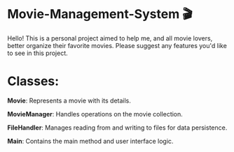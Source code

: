 # Movie-Management-System 🎬
Hello! This is a personal project aimed to help me, and all movie lovers, better organize their favorite movies. Please suggest any features you'd like to see in this project. 
# Classes:
**Movie**: Represents a movie with its details.

**MovieManager**: Handles operations on the movie collection.

**FileHandler**: Manages reading from and writing to files for data persistence.

**Main**: Contains the main method and user interface logic.
